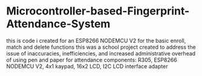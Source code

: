 # Microcontroller-based-Fingerprint-Attendance-System
this is code i created for an ESP8266 NODEMCU V2 for the basic enroll, match and delete functions
this was a school project created to address the issue of inaccuracies, inefficiencies, and increased administrative overhead of using pen and paper for attendance
components:
R305,
ESP8266 NODEMCU V2,
4x1 kaypad,
16x2 LCD,
I2C LCD interface adapter


